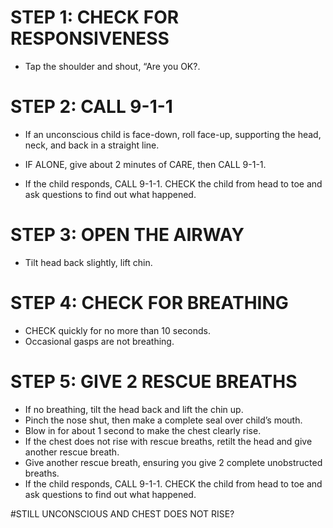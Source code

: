 # STEP 1: CHECK FOR RESPONSIVENESS

- Tap the shoulder and shout, “Are you OK?.

# STEP 2: CALL 9-1-1

- If an unconscious child is face-down,      roll face-up, supporting the head, neck,   and back in a straight line.

- IF ALONE, give about 2 minutes of CARE,    then CALL 9-1-1.

- If the child responds, CALL      9-1-1. CHECK the child from head to toe    and ask questions to find out what         happened.

# STEP 3: OPEN THE AIRWAY

- Tilt head back slightly, lift chin.

# STEP 4: CHECK FOR BREATHING

- CHECK quickly for no more than 10          seconds.
- Occasional gasps are not breathing.

# STEP 5: GIVE 2 RESCUE BREATHS

- If no breathing, tilt the head back and    lift the chin up.
- Pinch the nose shut, then make a
  complete seal over child’s mouth.
- Blow in for about 1 second to make the
  chest clearly rise.
- If the chest does not rise with rescue     breaths, retilt the head and give          another rescue breath.
- Give another rescue breath, ensuring you   give 2 complete unobstructed breaths. 
- If the child responds, CALL      9-1-1. CHECK the child from head to toe    and ask questions to find out what         happened.

#STILL UNCONSCIOUS AND CHEST DOES NOT RISE?

